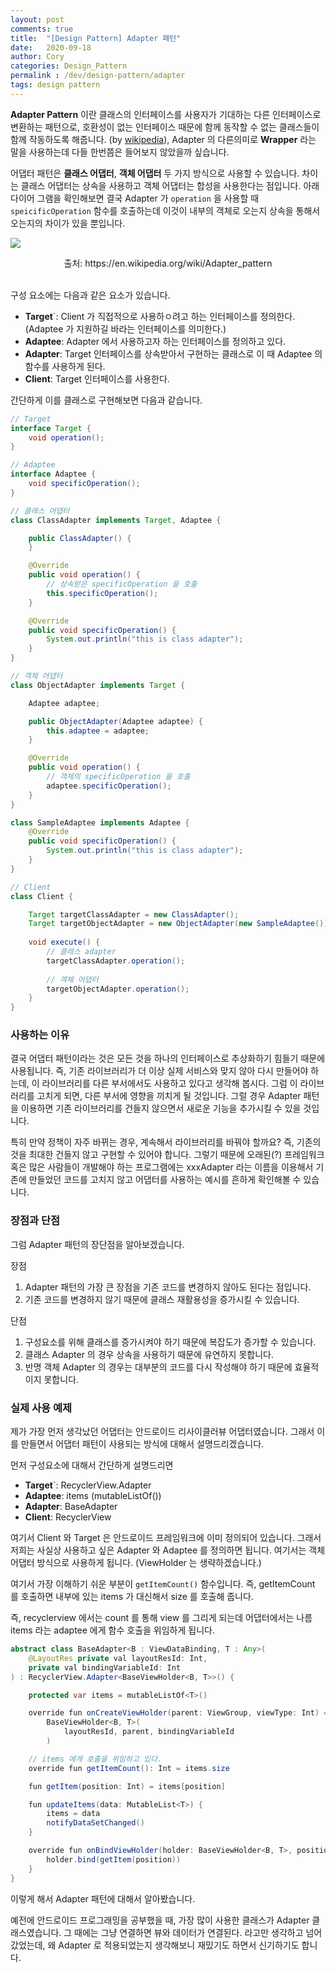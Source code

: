 ```yaml
---
layout: post
comments: true
title:  "[Design Pattern] Adapter 패턴"
date:   2020-09-18
author: Cory
categories: Design_Pattern
permalink : /dev/design-pattern/adapter
tags: design pattern
---
```


__Adapter Pattern__ 이란 클래스의 인터페이스를 사용자가 기대하는 다른 인터페이스로 변환하는 패턴으로, 호환성이 없는 인터페이스 때문에 함께 동작할 수 없는 클래스들이 함께 작동하도록 해줍니다. (by [wikipedia](https://ko.wikipedia.org/wiki/%EC%96%B4%EB%8C%91%ED%84%B0_%ED%8C%A8%ED%84%B4)), Adapter 의 다른의미로 __Wrapper__ 라는 말을 사용하는데 다들 한번쯤은 들어보지 않았을까 싶습니다.

어댑터 패턴은 __클래스 어댑터__, __객체 어댑터__ 두 가지 방식으로 사용할 수 있습니다. 차이는 클래스 어댑터는 상속을 사용하고 객체 어댑터는 합성을 사용한다는 점입니다. 아래 다이어 그램을 확인해보면 결국 Adapter 가 `operation` 을 사용할 때 `speicificOperation` 함수를 호출하는데 이것이 내부의 객체로 오는지 상속을 통해서 오는지의 차이가 있을 뿐입니다.

![](https://lh3.googleusercontent.com/pw/ACtC-3eZmLlzDNA8f2izSaCVPqEYHFDjnT6hneJtA_EH0nzAb7-2nnbtMSMosJTsCx0n__cDEKbVno00aRrPktxnuzE_Oao5tXMQDfkUQQ367hehJLhDhzGTYJ5w306Pnc7GFVS9kH_fnJ5-7_X7UaDt6aM2=w640-h240-no?authuser=0)
<div style="text-align: center;">출처: https://en.wikipedia.org/wiki/Adapter_pattern</div><br>

구성 요소에는 다음과 같은 요소가 있습니다.

* __Target__`: Client 가 직접적으로 사용하ㅇ려고 하는 인터페이스를 정의한다. (Adaptee 가 지원하길 바라는 인터페이스를 의미한다.)
* __Adaptee__: Adapter 에서 사용하고자 하는 인터페이스를 정의하고 있다.
* __Adapter__: Target 인터페이스를 상속받아서 구현하는 클래스로 이 때 Adaptee 의 함수를 사용하게 된다.
* __Client__: Target 인터페이스를 사용한다.

간단하게 이를 클래스로 구현해보면 다음과 같습니다.

```java
// Target
interface Target {
    void operation();
}

// Adaptee
interface Adaptee {
    void specificOperation();
}

// 클래스 어댑터
class ClassAdapter implements Target, Adaptee {

    public ClassAdapter() {
    }

    @Override
    public void operation() {
        // 상속받은 specificOperation 을 호출
        this.specificOperation();
    }

    @Override
    public void specificOperation() {
        System.out.println("this is class adapter");
    }
}

// 객체 어댑터
class ObjectAdapter implements Target {

    Adaptee adaptee;

    public ObjectAdapter(Adaptee adaptee) {
        this.adaptee = adaptee;
    }

    @Override
    public void operation() {
        // 객체의 specificOperation 을 호출
        adaptee.specificOperation();
    }
}

class SampleAdaptee implements Adaptee {
    @Override
    public void specificOperation() {
        System.out.println("this is class adapter");
    }
}

// Client
class Client {

    Target targetClassAdapter = new ClassAdapter();
    Target targetObjectAdapter = new ObjectAdapter(new SampleAdaptee());
    
    void execute() {
        // 클래스 adapter
        targetClassAdapter.operation();
        
        // 객체 어댑터
        targetObjectAdapter.operation();
    }
}
```

### 사용하는 이유

결국 어댑터 패턴이라는 것은 모든 것을 하나의 인터페이스로 추상화하기 힘들기 때문에 사용됩니다. 즉, 기존 라이브러리가 더 이상 실제 서비스와 맞지 않아 다시 만들어야 하는데, 이 라이브러리를 다른 부서에서도 사용하고 있다고 생각해 봅시다. 그럼 이 라이브러리를 고치게 되면, 다른 부서에 영향을 끼치게 될 것입니다. 그럴 경우 Adapter 패턴을 이용하면 기존 라이브러리를 건들지 않으면서 새로운 기능을 추가시킬 수 있을 것입니다.

특히 만약 정책이 자주 바뀌는 경우, 계속해서 라이브러리를 바꿔야 할까요? 즉, 기존의 것을 최대한 건들지 않고 구현할 수 있어야 합니다. 그렇기 때문에 오래된(?) 프레임워크 혹은 많은 사람들이 개발해야 하는 프로그램에는 xxxAdapter 라는 이름을 이용해서 기존에 만들었던 코드를 고치지 않고 어댑터를 사용하는 예시를 흔하게 확인해볼 수 있습니다.

### 장점과 단점

그럼 Adapter 패턴의 장단점을 알아보겠습니다.

장점
1. Adapter 패턴의 가장 큰 장점을 기존 코드를 변경하지 않아도 된다는 점입니다.
2. 기존 코드를 변경하지 않기 때문에 클래스 재활용성을 증가시킬 수 있습니다.

단점
1. 구성요소를 위해 클래스를 증가시켜야 하기 때문에 복잡도가 증가할 수 있습니다.
2. 클래스 Adapter 의 경우 상속을 사용하기 때문에 유연하지 못합니다.
3. 반명 객체 Adapter 의 경우는 대부분의 코드를 다시 작성해야 하기 때문에 효율적이지 못합니다.

### 실제 사용 예제

제가 가장 먼저 생각났던 어댑터는 안드로이드 리사이클러뷰 어댑터였습니다. 그래서 이를 만들면서 어댑터 패턴이 사용되는 방식에 대해서 설명드리겠습니다.

먼저 구성요소에 대해서 간단하게 설명드리면

* __Target__`: RecyclerView.Adapter
* __Adaptee__: items (mutableListOf<T>())
* __Adapter__: BaseAdapter
* __Client__: RecyclerView

여기서 Client 와 Target 은 안드로이드 프레임워크에 이미 정의되어 있습니다. 그래서 저희는 사실상 사용하고 싶은 Adapter 와 Adaptee 를 정의하면 됩니다. 여기서는 객체 어댑터 방식으로 사용하게 됩니다. (ViewHolder 는 생략하겠습니다.)

여기서 가장 이해하기 쉬운 부분이 `getItemCount()` 함수입니다. 즉, getItemCount 를 호출하면 내부에 있는 items 가 대신해서 size 를 호출해 줍니다.

즉, recyclerview 에서는 count 를 통해 view 를 그리게 되는데 어댑터에서는 나름 items 라는 adaptee 에게 함수 호출을 위임하게 됩니다.

```java
abstract class BaseAdapter<B : ViewDataBinding, T : Any>(
    @LayoutRes private val layoutResId: Int,
    private val bindingVariableId: Int
) : RecyclerView.Adapter<BaseViewHolder<B, T>>() {

    protected var items = mutableListOf<T>()

    override fun onCreateViewHolder(parent: ViewGroup, viewType: Int) =
        BaseViewHolder<B, T>(
            layoutResId, parent, bindingVariableId
        )

    // items 에게 호출을 위임하고 있다.
    override fun getItemCount(): Int = items.size

    fun getItem(position: Int) = items[position]

    fun updateItems(data: MutableList<T>) {
        items = data
        notifyDataSetChanged()
    }

    override fun onBindViewHolder(holder: BaseViewHolder<B, T>, position: Int) {
        holder.bind(getItem(position))
    }
}
```

이렇게 해서 Adapter 패턴에 대해서 알아봤습니다. 

예전에 안드로이드 프로그래밍을 공부했을 때, 가장 많이 사용한 클래스가 Adapter 클래스였습니다. 그 때에는 그냥 연결하면 뷰와 데이터가 연결된다. 라고만 생각하고 넘어갔었는데, 왜 Adapter 로 적용되었는지 생각해보니 재밌기도 하면서 신기하기도 합니다.

